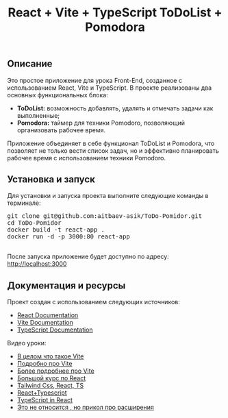 <!DOCTYPE html>
<body>
  <header>
    <h1>React + Vite + TypeScript ToDoList + Pomodora</h1>
  </header>
  <div class="container">
    <section>
      <h2>Описание</h2>
      <p>
        Это простое приложение для урока Front-End, созданное с использованием React, Vite и TypeScript. В проекте реализованы два основных функциональных блока:
      </p>
      <ul>
        <li><strong>ToDoList:</strong> возможность добавлять, удалять и отмечать задачи как выполненные;</li>
        <li><strong>Pomodora:</strong> таймер для техники Pomodoro, позволяющий организовать рабочее время.</li>
      </ul>
      <p>
        Приложение объединяет в себе функционал ToDoList и Pomodora, что позволяет не только вести список задач, но и эффективно планировать рабочее время с использованием техники Pomodoro.
      </p>
    </section>
    <section>
      <h2>Установка и запуск</h2>
      <p>Для установки и запуска проекта выполните следующие команды в терминале:</p>
      <pre>
git clone git@github.com:aitbaev-asik/ToDo-Pomidor.git
cd ToDo-Pomidor
docker build -t react-app .
docker run -d -p 3000:80 react-app
      </pre>
      <p>После запуска приложение будет доступно по адресу: <a href="http://localhost:3000" target="_blank">http://localhost:3000</a></p>
    </section>
    <section>
      <h2>Документация и ресурсы</h2>
      <p>Проект создан с использованием следующих источников:</p>
      <ul>
        <li><a href="https://legacy.reactjs.org/docs/getting-started.html" target="_blank">React Documentation</a></li>
        <li><a href="https://vite.dev/guide/" target="_blank">Vite Documentation</a></li>
        <li><a href="https://www.typescriptlang.org/docs/" target="_blank">TypeScript Documentation</a></li>
      </ul>
      <p>Видео уроки:</p>
      <ul>
        <li><a href="https://www.youtube.com/watch?v=KCrXgy8qtjM" target="_blank">В целом что такое Vite</a></li>
        <li><a href="https://www.youtube.com/watch?v=UTBqqUgvVGI&t=211s" target="_blank">Подробно про Vite</a></li>
        <li><a href="https://www.youtube.com/watch?v=VAeRhmpcWEQ" target="_blank">Более подробнее про Vite</a></li>
        <li><a href="https://www.youtube.com/watch?v=CgkZ7MvWUAA" target="_blank">Большой курс по React</a></li>
        <li><a href="https://www.youtube.com/watch?v=siTUv1L9ymM&t=149s" target="_blank">Tailwind Css, React, TS</a></li>
        <li><a href="https://www.youtube.com/watch?v=cchqeWY0Nak&t=86s" target="_blank">React+Typescript</a></li>
        <li><a href="https://www.youtube.com/watch?v=TPACABQTHvM" target="_blank">TypeScript in React</a></li>
        <li><a href="https://www.youtube.com/watch?v=GGi7Brsf7js" target="_blank">Это не относится , но прикол про расширения</a></li>
      </ul>
    </section>
  </div>
</body>
</html>
